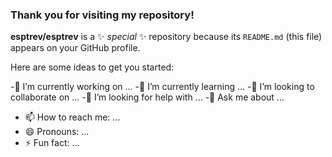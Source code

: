 ### Thank you for visiting my repository!


**esptrev/esptrev** is a ✨ _special_ ✨ repository because its `README.md` (this file) appears on your GitHub profile.

Here are some ideas to get you started:

-🔭 I’m currently working on ...
-🌱 I’m currently learning ...
-👯 I’m looking to collaborate on ...
-🤔 I’m looking for help with ...
 -💬 Ask me about ...
- 📫 How to reach me: ...
- 😄 Pronouns: ...
- ⚡ Fun fact: ...

